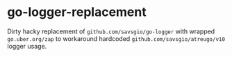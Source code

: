 # go-logger-replacement

Dirty hacky replacement of `github.com/savsgio/go-logger` with wrapped `go.uber.org/zap` 
to workaround hardcoded `github.com/savsgio/atreugo/v10` logger usage. 
